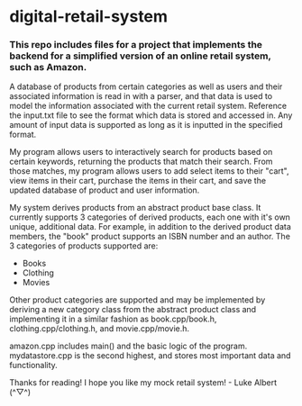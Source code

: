 # digital-retail-system

### This repo includes files for a project that implements the backend for a simplified version of an online retail system, such as Amazon.

A database of products from certain categories as well as users and their associated information is read in with a parser, and that data is used to model the information associated with the current retail system. Reference the input.txt file to see the format which data is stored and accessed in. Any amount of input data is supported as long as it is inputted in the specified format.

My program allows users to interactively search for products based on certain keywords, returning the products that match their search. From those matches, my program allows users to add select items to their "cart", view items in their cart, purchase the items in their cart, and save the updated database of product and user information.

My system derives products from an abstract product base class. It currently supports 3 categories of derived products, each one with it's own unique, additional data. For example, in addition to the derived product data members, the "book" product supports an ISBN number and an author. The 3 categories of products supported are:
- Books
- Clothing
- Movies

Other product categories are supported and may be implemented by deriving a new category class from the abstract product class and implementing it in a similar fashion as book.cpp/book.h, clothing.cpp/clothing.h, and movie.cpp/movie.h.

amazon.cpp includes main() and the basic logic of the program. mydatastore.cpp is the second highest, and stores most important data and functionality. 

Thanks for reading! I hope you like my mock retail system! - Luke Albert (^▽^)
